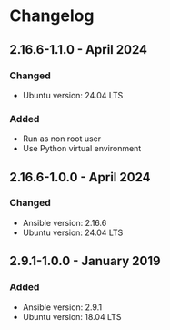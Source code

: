 # Changelog

## 2.16.6-1.1.0 - April 2024

### Changed
* Ubuntu version: 24.04 LTS

### Added
* Run as non root user
* Use Python virtual environment

## 2.16.6-1.0.0 - April 2024

### Changed
* Ansible version: 2.16.6
* Ubuntu version: 24.04 LTS

## 2.9.1-1.0.0 -  January 2019 

### Added
* Ansible version: 2.9.1
* Ubuntu version: 18.04 LTS
